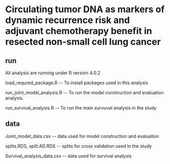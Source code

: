 # Circulating tumor DNA as markers of dynamic recurrence risk and adjuvant chemotherapy benefit in resected non-small cell lung cancer

## run 
All analysis are running under R version 4.0.2

load_requred_package.R -- To install packages used in this analysis

run_joint_model_analysis.R -- To run the model construction and evaluation analysis.

run_survival_analysis.R -- To run the main survuval analysis in the study

## data
Joint_model_data.csv -- data used for model construction and evaluation

splits.RDS, split.AD.RDS -- splits for cross validation used in the study

Survival_analysis_data.csv -- data used for survival analysis



